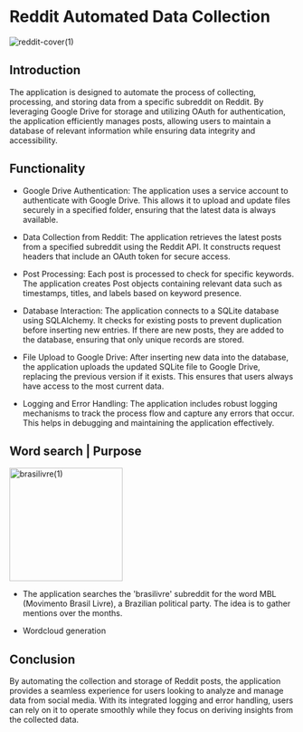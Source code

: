# Reddit Automated Data Collection

![reddit-cover(1)](https://github.com/user-attachments/assets/a1c59e2a-718c-4215-9b2b-7656fcc7ced2)

## Introduction

The application is designed to automate the process of collecting, processing, and storing data from a specific subreddit on Reddit. By leveraging Google Drive for storage and utilizing OAuth for authentication, the application efficiently manages posts, allowing users to maintain a database of relevant information while ensuring data integrity and accessibility.

## Functionality

- Google Drive Authentication: The application uses a service account to authenticate with Google Drive. This allows it to upload and update files securely in a specified folder, ensuring that the latest data is always available.

- Data Collection from Reddit: The application retrieves the latest posts from a specified subreddit using the Reddit API. It constructs request headers that include an OAuth token for secure access.

- Post Processing: Each post is processed to check for specific keywords. The application creates Post objects containing relevant data such as timestamps, titles, and labels based on keyword presence.

- Database Interaction: The application connects to a SQLite database using SQLAlchemy. It checks for existing posts to prevent duplication before inserting new entries. If there are new posts, they are added to the database, ensuring that only unique records are stored.

- File Upload to Google Drive: After inserting new data into the database, the application uploads the updated SQLite file to Google Drive, replacing the previous version if it exists. This ensures that users always have access to the most current data.

- Logging and Error Handling: The application includes robust logging mechanisms to track the process flow and capture any errors that occur. This helps in debugging and maintaining the application effectively.

## Word search | Purpose

<img src="https://github.com/user-attachments/assets/c3daeb58-d567-47a5-995b-422f032c9aba" alt="brasilivre(1)" style="max-width: 100%; height: 200px;">

* The application searches the 'brasilivre' subreddit for the word MBL (Movimento Brasil Livre), a Brazilian political party. The idea is to gather mentions over the months.</p>
* Wordcloud generation

## Conclusion

By automating the collection and storage of Reddit posts, the application provides a seamless experience for users looking to analyze and manage data from social media. With its integrated logging and error handling, users can rely on it to operate smoothly while they focus on deriving insights from the collected data.
